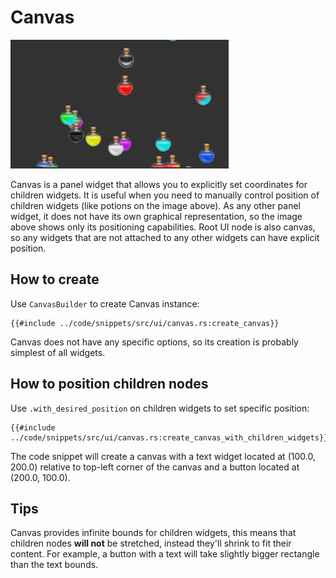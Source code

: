# Canvas

![canvas](canvas.png)

Canvas is a panel widget that allows you to explicitly set coordinates for children widgets. It is useful when you 
need to manually control position of children widgets (like potions on the image above). As any other panel widget, it
does not have its own graphical representation, so the image above shows only its positioning capabilities. Root UI node
is also canvas, so any widgets that are not attached to any other widgets can have explicit position.

## How to create

Use `CanvasBuilder` to create Canvas instance:

```rust,no_run
{{#include ../code/snippets/src/ui/canvas.rs:create_canvas}}
```

Canvas does not have any specific options, so its creation is probably simplest of all widgets.

## How to position children nodes

Use `.with_desired_position` on children widgets to set specific position:

```rust,no_run
{{#include ../code/snippets/src/ui/canvas.rs:create_canvas_with_children_widgets}}
```

The code snippet will create a canvas with a text widget located at (100.0, 200.0) relative to top-left corner of the
canvas and a button located at (200.0, 100.0).

## Tips

Canvas provides infinite bounds for children widgets, this means that children nodes **will not** be stretched, instead
they'll shrink to fit their content. For example, a button with a text will take slightly bigger rectangle than the 
text bounds.